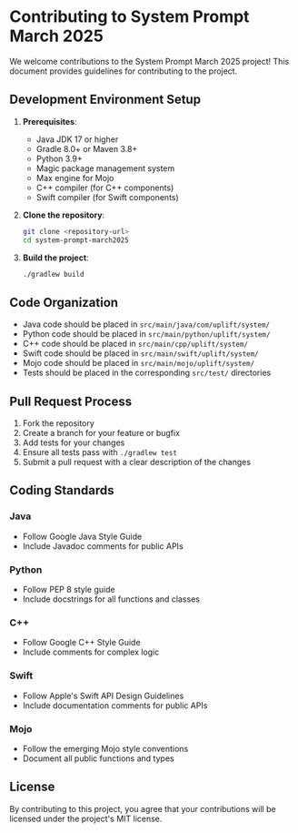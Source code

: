 # Contributing to System Prompt March 2025

We welcome contributions to the System Prompt March 2025 project! This document provides guidelines for contributing to the project.

## Development Environment Setup

1. **Prerequisites**:
   - Java JDK 17 or higher
   - Gradle 8.0+ or Maven 3.8+
   - Python 3.9+
   - Magic package management system
   - Max engine for Mojo
   - C++ compiler (for C++ components)
   - Swift compiler (for Swift components)

2. **Clone the repository**:
   ```bash
   git clone <repository-url>
   cd system-prompt-march2025
   ```

3. **Build the project**:
   ```bash
   ./gradlew build
   ```

## Code Organization

- Java code should be placed in `src/main/java/com/uplift/system/`
- Python code should be placed in `src/main/python/uplift/system/`
- C++ code should be placed in `src/main/cpp/uplift/system/`
- Swift code should be placed in `src/main/swift/uplift/system/`
- Mojo code should be placed in `src/main/mojo/uplift/system/`
- Tests should be placed in the corresponding `src/test/` directories

## Pull Request Process

1. Fork the repository
2. Create a branch for your feature or bugfix
3. Add tests for your changes
4. Ensure all tests pass with `./gradlew test`
5. Submit a pull request with a clear description of the changes

## Coding Standards

### Java
- Follow Google Java Style Guide
- Include Javadoc comments for public APIs

### Python
- Follow PEP 8 style guide
- Include docstrings for all functions and classes

### C++
- Follow Google C++ Style Guide
- Include comments for complex logic

### Swift
- Follow Apple's Swift API Design Guidelines
- Include documentation comments for public APIs

### Mojo
- Follow the emerging Mojo style conventions
- Document all public functions and types

## License

By contributing to this project, you agree that your contributions will be licensed under the project's MIT license. 